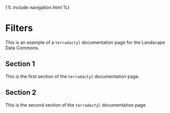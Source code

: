 {% include navigation.html %}

# Filters

This is an example of a `terradactyl` documentation page for the Landscape Data Commons.

## Section 1

This is the first section of the `terradactyl` documentation page.

## Section 2

This is the second section of the `terradactyl` documentation page.
